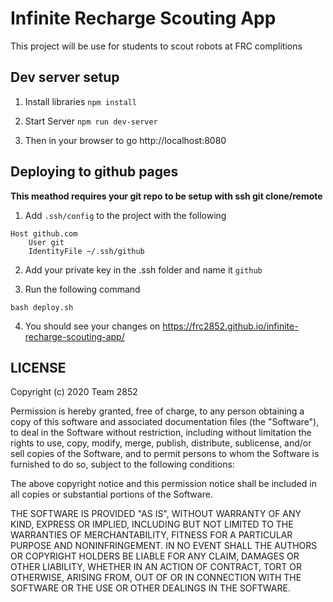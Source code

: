 # Infinite Recharge Scouting App

This project will be use for students to scout robots at FRC complitions

## Dev server setup

1. Install libraries 
```npm install```

2. Start Server
```npm run dev-server```

3. Then in your browser to go http://localhost:8080

## Deploying to github pages

**This meathod requires your git repo to be setup with ssh git clone/remote**

1. Add `.ssh/config` to the project with the following

```
Host github.com
    User git
    IdentityFile ~/.ssh/github
```

2. Add your private key in the .ssh folder and name it `github`

3. Run the following command
```
bash deploy.sh
```

4. You should see your changes on https://frc2852.github.io/infinite-recharge-scouting-app/


## LICENSE

Copyright (c) 2020 Team 2852

Permission is hereby granted, free of charge, to any person obtaining a copy
of this software and associated documentation files (the "Software"), to deal
in the Software without restriction, including without limitation the rights
to use, copy, modify, merge, publish, distribute, sublicense, and/or sell
copies of the Software, and to permit persons to whom the Software is
furnished to do so, subject to the following conditions:

The above copyright notice and this permission notice shall be included in all
copies or substantial portions of the Software.

THE SOFTWARE IS PROVIDED "AS IS", WITHOUT WARRANTY OF ANY KIND, EXPRESS OR
IMPLIED, INCLUDING BUT NOT LIMITED TO THE WARRANTIES OF MERCHANTABILITY,
FITNESS FOR A PARTICULAR PURPOSE AND NONINFRINGEMENT. IN NO EVENT SHALL THE
AUTHORS OR COPYRIGHT HOLDERS BE LIABLE FOR ANY CLAIM, DAMAGES OR OTHER
LIABILITY, WHETHER IN AN ACTION OF CONTRACT, TORT OR OTHERWISE, ARISING FROM,
OUT OF OR IN CONNECTION WITH THE SOFTWARE OR THE USE OR OTHER DEALINGS IN THE
SOFTWARE.

